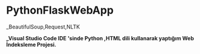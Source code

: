 # PythonFlaskWebApp

_BeautifulSoup,Request,NLTK

**_Visual Studio Code IDE 'sinde Python ,HTML dili kullanarak yaptığım Web İndeksleme Projesi.**
